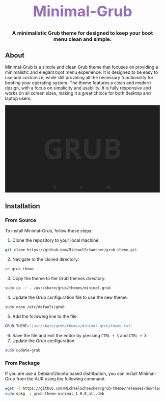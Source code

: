 <div align="center">
  <h1
    style="font-size: 3rem; font-weight: bold; color: rgb(150, 108, 190);"
    >
    Minimal-Grub
  </h1>
  <h3>
    A minimalistic Grub theme for designed to keep your boot menu clean and simple.
  </h3>
</div>

## About

Minimal-Grub is a simple and clean Grub theme that focuses on providing a minimalistic and elegant boot menu experience. It is designed to be easy to use and customize, while still providing all the necessary functionality for booting your operating system.
The theme features a clean and modern design, with a focus on simplicity and usability. It is fully responsive and works on all screen sizes, making it a great choice for both desktop and laptop users.

![Minimal-Grub](images/png/background.png)

## Installation

### From Source

To install Minimal-Grub, follow these steps:

1. Clone the repository to your local machine:

```bash
git clone https://github.com/MichaelSchaecher/grub-theme.git
```

2. Navigate to the cloned directory:

```bash
cd grub-theme
```

3. Copy the theme to the Grub themes directory:

```bash
sudo cp -r . /usr/share/grub/themes/minimal-grub
```

4. Update the Grub configuration file to use the new theme:

```bash
sudo nano /etc/default/grub
```

5. Add the following line to the file:

```bash
GRUB_THEME="/usr/share/grub/themes/minimal-grub/theme.txt"
```

6. Save the file and exit the editor by pressing `CTRL + S` and `CTRL + X`.
7. Update the Grub configuration:

```bash
sudo update-grub
```

### From Package

If you are use a Debian/Ubuntu based distribution, you can install Minimal-Grub from the AUR using the following command:

```bash
wget -c https://github.com/MichaelSchaecher/grub-theme/releases/download/current/grub-theme-minimal_1.0.0_all.deb
sudo dpkg -i grub-theme-minimal_1.0.0_all.deb
```
